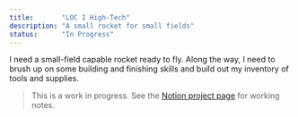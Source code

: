```yaml
---
title:       "LOC I High-Tech"
description: "A small rocket for small fields"
status:      "In Progress"
---
```


I need a small-field capable rocket ready to fly.
Along the way, I need to brush up on some building and finishing skills and build out my inventory of tools and supplies.

> This is a work in progress. See the [Notion project page][1] for working notes.

[1]: https://www.notion.so/rocketlabdelta/LOC-Hi-Tech-1-24acdedb35bb482b8aaef1a6cb811842
